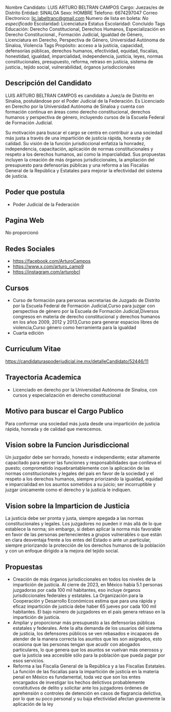 Nombre Candidato: LUIS ARTURO BELTRAN CAMPOS
Cargo: Juezas/es de Distrito
Entidad: SINALOA
Sexo: HOMBRE
Telefono: 6674297047
Correo Electronico: lic.labeltranc@gmail.com
Numero de lista en boleta: *No especificado*
Escolaridad: Licenciatura
Estatus Escolaridad: Concluido
Tags Educación: Derecho Constitucional, Derechos Humanos, Especialización en Derecho Constitucional., Formación Judicial, Igualdad de Género, Licenciatura en Derecho, Perspectiva de Género, Universidad Autónoma de Sinaloa, Violencia
Tags Propósito: acceso a la justicia, capacidad, defensorías públicas, derechos humanos, efectividad, equidad, fiscalías, honestidad, igualdad, imparcialidad, independencia, justicia, leyes, normas constitucionales, presupuesto, reforma, retraso en justicia, sistema de justicia., tejido social, vulnerabilidad, órganos jurisdiccionales


## Descripción del Candidato 

LUIS ARTURO BELTRAN CAMPOS es candidato a Juez/a de Distrito en Sinaloa, postulándose por el Poder Judicial de la Federación. Es Licenciado en Derecho por la Universidad Autónoma de Sinaloa y cuenta con formación continua en áreas como derecho constitucional, derechos humanos y perspectiva de género, incluyendo cursos de la Escuela Federal de Formación Judicial. 

Su motivación para buscar el cargo se centra en contribuir a una sociedad más justa a través de una impartición de justicia rápida, honesta y de calidad. Su visión de la función jurisdiccional enfatiza la honradez, independencia, capacitación, aplicación de normas constitucionales y respeto a los derechos humanos, así como la imparcialidad. Sus propuestas incluyen la creación de más órganos jurisdiccionales, la ampliación del presupuesto para defensorías públicas y una reforma a las Fiscalías General de la República y Estatales para mejorar la efectividad del sistema de justicia.


## Poder que postula

- Poder Judicial de la Federación


## Pagina Web

No proporcionó


## Redes Sociales

- https://facebook.com/ArturoCampos
- https://www.x.com/arturo_camp9
- https://instagram.com/arturobcl


## Cursos

- Curso de formación para personas secretarias de Juzgado de Distrito por la Escuela Federal de Formación Judicial,Curso para juzgar con perspectiva de género por la Escuela de Formación Judicial,Diversos congresos en materia de derecho constitucional y derechos humanos en los años 2009, 2012 y 2013,Curso para generar espacios libres de violencia,Curso género como herramienta para la igualdad
- Cuarta edición


## Curriculum Vitae

https://candidaturaspoderjudicial.ine.mx/detalleCandidato/52446/11


## Trayectoria Academica

- Licenciado en derecho por la Universidad Autónoma de Sinaloa, con cursos y especialización en derecho constitucional


## Motivo para buscar el Cargo Publico

Para conformar una sociedad más justa desde una impartición de justicia rápida, honrada y de calidad que merecemos.


## Vision sobre la Funcion Jurisdiccional

Un juzgador debe ser honrado, honesto e independiente; estar altamente capacitado para ejercer las funciones y responsabilidades que conlleva el puesto; comprometido inquebrantablemente con la aplicación de las normas constitucionales y legales del país en favor de la sociedad y el respeto a los derechos humanos, siempre priorizando la igualdad, equidad e imparcialidad en los asuntos sometidos a su juicio; ser incorruptible y juzgar únicamente como el derecho y la justicia le indiquen.


## Vision sobre la Imparticion de Justicia

La justicia debe ser pronta y justa, siempre apegada a las normas constitucionales y legales. Los juzgadores no pueden ir más allá de lo que establece la norma; sin embargo, si deben aplicar la norma más favorable en favor de las personas pertenecientes a grupos vulnerables o que están en clara desventaja frente a los entes del Estado o ante un particular, siempre priorizando la protección de los derechos humanos de la población y con un enfoque dirigido a la mejora del tejido social.


## Propuestas

- Creación de más órganos jurisdiccionales en todos los niveles de la impartición de justicia. Al cierre de 2023, en México había 5.1 personas juzgadoras por cada 100 mil habitantes, eso incluye órganos jurisdiccionales federales y estatales. La Organización para la Cooperación y Desarrollo Económicos estima que para una rápida y eficaz impartición de justicia debe haber 65 jueves por cada 100 mil habitantes. El bajo número de juzgadores en el país genera retraso en la impartición de justicia.
- Ampliar y proporcionar más presupuesto a las defensorías públicas estatales y federales. Ante la alta demanda de los usuarios del sistema de justicia, los defensores públicos se ven rebasados e incapaces de atender de la manera correcta los asuntos que les son asignados, esto ocasiona que las personas tengan que acudir con abogados particulares, lo que genera que los asuntos se vuelvan más onerosos y que la justicia sea accesible sólo para la población que pueda pagar por esos servicios.
- Reforma a las Fiscalía General de la República y a las Fiscalías Estatales. La función de las fiscalías para la impartición de justicia en la materia penal en México es fundamental, toda vez que son los entes encargados de investigar los hechos delictivos probablemente constitutivos de delito y solicitar ante los juzgadores órdenes de aprehensión o controles de detención en casos de flagrancia delictiva, por lo que su poco personal y su baja efectividad afectan gravemente la aplicación de la ley

